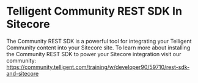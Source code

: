 # Telligent Community REST SDK In Sitecore

The Community REST SDK is a powerful tool for integrating your Telligent Community content into your Sitecore site.   To learn more about installing the Community REST SDK to power your Sitecore integration visit our community:  https://community.telligent.com/training/w/developer90/59710/rest-sdk-and-sitecore
